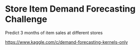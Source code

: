 # Store Item Demand Forecasting Challenge 

Predict 3 months of item sales at different stores

https://www.kaggle.com/c/demand-forecasting-kernels-only
